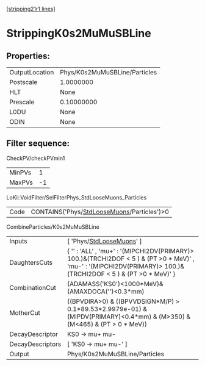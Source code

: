 [[stripping21r1 lines]](./stripping21r1-index)

# StrippingK0s2MuMuSBLine

## Properties:

|                |                               |
|----------------|-------------------------------|
| OutputLocation | Phys/K0s2MuMuSBLine/Particles |
| Postscale      | 1.0000000                     |
| HLT            | None                          |
| Prescale       | 0.10000000                    |
| L0DU           | None                          |
| ODIN           | None                          |

## Filter sequence:

CheckPV/checkPVmin1

|        |     |
|--------|-----|
| MinPVs | 1   |
| MaxPVs | -1  |

LoKi::VoidFilter/SelFilterPhys_StdLooseMuons_Particles

|      |                                                                                              |
|------|----------------------------------------------------------------------------------------------|
| Code | CONTAINS('Phys/[StdLooseMuons](./stripping21r1-commonparticles-stdloosemuons)/Particles')\>0 |

CombineParticles/K0s2MuMuSBLine

|                  |                                                                                                                                                                        |
|------------------|------------------------------------------------------------------------------------------------------------------------------------------------------------------------|
| Inputs           | [ 'Phys/[StdLooseMuons](./stripping21r1-commonparticles-stdloosemuons)' ]                                                                                            |
| DaughtersCuts    | { '' : 'ALL' , 'mu+' : '(MIPCHI2DV(PRIMARY)\> 100.)&(TRCHI2DOF \< 5 ) & (PT \>0 \* MeV)' , 'mu-' : '(MIPCHI2DV(PRIMARY)\> 100.)&(TRCHI2DOF \< 5 ) & (PT \>0 \* MeV)' } |
| CombinationCut   | (ADAMASS('KS0')\<1000\*MeV)& (AMAXDOCA('')\<0.3\*mm)                                                                                                                   |
| MotherCut        | ((BPVDIRA\>0) & ((BPVVDSIGN\*M/P) \> 0.1\*89.53\*2.9979e-01) & (MIPDV(PRIMARY)\<0.4\*mm) & (M\>350) & (M\<465) & (PT \> 0 \* MeV))                                     |
| DecayDescriptor  | KS0 -\> mu+ mu-                                                                                                                                                        |
| DecayDescriptors | [ 'KS0 -\> mu+ mu-' ]                                                                                                                                                |
| Output           | Phys/K0s2MuMuSBLine/Particles                                                                                                                                          |
